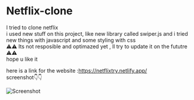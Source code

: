 # Netflix-clone
I tried to clone netflix <br/>
i used new stuff on this project, like new library called swiper.js  and i tried new things with javascript and some styling with css <br/>
⚠⚠  Its not resposible and optimazed yet , ll try to update it on the fututre ⚠⚠ <br/>
hope u like it <br/>

here is a link for the website :https://netflixtry.netlify.app/<br/>
screenshot👇👇


![Screenshot](netflx.png)
